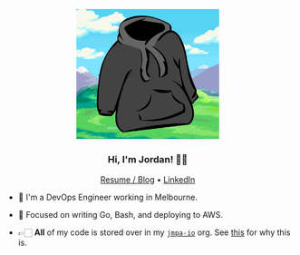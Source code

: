 <p align="center">
  <img width=50% src="logo.png">
</p>
<h3 align="center">Hi, I'm Jordan! 👋🏻</h3>
<p align="center">
  <a href="https://jcleal.me">Resume / Blog</a> •
  <a href="https://www.linkedin.com/in/jordancleal/">LinkedIn</a>
</p>

* 🌱 I'm a DevOps Engineer working in Melbourne.

* 🧠 Focused on writing Go, Bash, and deploying to AWS.

* 👉🏻 **All** of my code is stored over in my [`jmpa-io`](https://github.com/jmpa-io) org. See [this](https://github.com/jmpa-io/what-is-this-org) for why this is.
